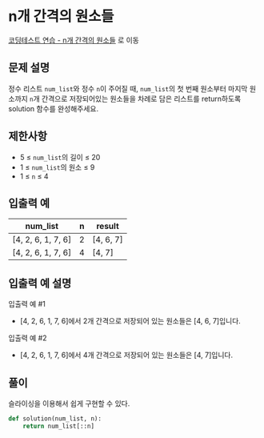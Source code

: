# n개 간격의 원소들

[코딩테스트 연습 - n개 간격의 원소들][1] 로 이동

## 문제 설명

정수 리스트 `num_list`와 정수 `n`이 주어질 때, `num_list`의 첫 번째 원소부터 마지막 원소까지 `n`개 간격으로 저장되어있는 원소들을 차례로 담은 리스트를 return하도록 solution 함수를 완성해주세요.

## 제한사항

- 5 ≤ `num_list`의 길이 ≤ 20
- 1 ≤ `num_list`의 원소 ≤ 9
- 1 ≤ `n` ≤ 4

## 입출력 예

| num_list           | n   | result    |
| ------------------ | --- | --------- |
| [4, 2, 6, 1, 7, 6] | 2   | [4, 6, 7] |
| [4, 2, 6, 1, 7, 6] | 4   | [4, 7]    |

## 입출력 예 설명

입출력 예 #1

- [4, 2, 6, 1, 7, 6]에서 2개 간격으로 저장되어 있는 원소들은 [4, 6, 7]입니다.

입출력 예 #2

- [4, 2, 6, 1, 7, 6]에서 4개 간격으로 저장되어 있는 원소들은 [4, 7]입니다.

## 풀이

슬라이싱을 이용해서 쉽게 구현할 수 있다.

```python
def solution(num_list, n):
    return num_list[::n]
```

[1]: https://school.programmers.co.kr/learn/courses/30/lessons/181888
